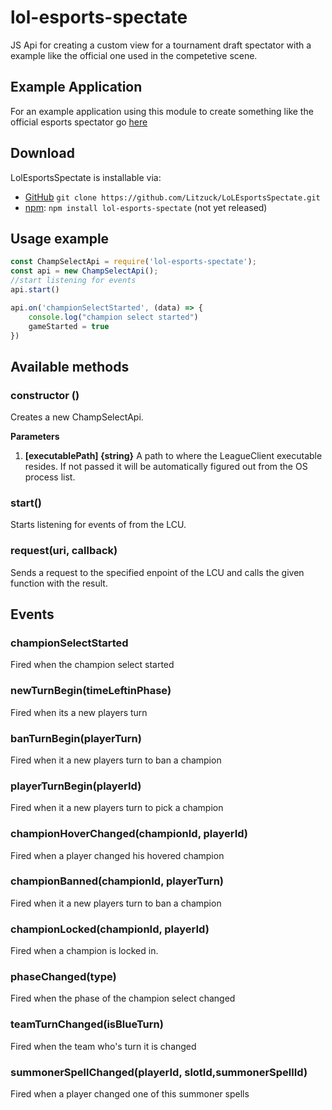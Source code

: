 # lol-esports-spectate
JS Api for creating a custom view for a tournament draft spectator with a example like the official one used in the competetive scene.


## Example Application

For an example application using this module to create something like the official esports spectator go [here](./example/README.md)
## Download
LolEsportsSpectate is installable via:

- [GitHub](https://github.com/Litzuck/LoLEsportsSpectate) `git clone https://github.com/Litzuck/LoLEsportsSpectate.git`
- [npm](https://www.npmjs.com/): `npm install lol-esports-spectate` (not yet released)

## Usage example

```js
const ChampSelectApi = require('lol-esports-spectate');
const api = new ChampSelectApi();
//start listening for events
api.start()

api.on('championSelectStarted', (data) => {
    console.log("champion select started")
    gameStarted = true
})


```

## Available methods

### constructor ()

Creates a new ChampSelectApi.

**Parameters**

1. **[executablePath] {string}** A path to where the LeagueClient executable resides. If not passed it will be automatically figured out from the OS process list.

### start()

Starts listening for events of from the LCU.

### request(uri, callback)

Sends a request to the specified enpoint of the LCU and calls the given function with the result.

## Events

### championSelectStarted

Fired when the champion select started

### newTurnBegin(timeLeftinPhase)

Fired when its a new players turn

### banTurnBegin(playerTurn)

Fired when it a new players turn to ban a champion

### playerTurnBegin(playerId)

Fired when it a new players turn to pick a champion

### championHoverChanged(championId, playerId)

Fired when a player changed his hovered champion

### championBanned(championId, playerTurn)

Fired when it a new players turn to ban a champion

### championLocked(championId, playerId)

Fired when a champion is locked in.

### phaseChanged(type)

Fired when the phase of the champion select changed

### teamTurnChanged(isBlueTurn)

Fired when the team who's turn it is changed

### summonerSpellChanged(playerId, slotId,summonerSpellId)

Fired when a player changed one of this summoner spells


